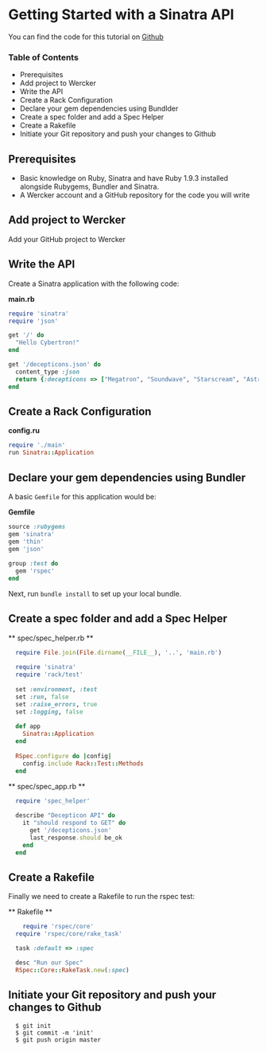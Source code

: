 # Getting Started with a Sinatra API

You can find the code for this tutorial on [Github](https://github.com/mies/wercker-ruby-api)

### Table of Contents
* Prerequisites
* Add project to Wercker
* Write the API
* Create a Rack Configuration
* Declare your gem dependencies using Bundlder
* Create a spec folder and add a Spec Helper
* Create a  Rakefile
* Initiate your Git repository and push your changes to Github

## Prerequisites
* Basic knowledge on Ruby, Sinatra and have Ruby 1.9.3 installed alongside Rubygems, Bundler and Sinatra.
* A Wercker account and a GitHub repository for the code you will write

## Add project to Wercker
Add your GitHub project to Wercker


## Write the API
Create a Sinatra application with the following code:

**main.rb**

``` ruby
require 'sinatra'
require 'json'

get '/' do
  "Hello Cybertron!"
end

get '/decepticons.json' do
  content_type :json
  return {:decepticons => ["Megatron", "Soundwave", "Starscream", "Astrotrain"]}
end
```

## Create a Rack Configuration

**config.ru**

``` ruby
require './main'
run Sinatra::Application
```

## Declare your gem dependencies using Bundler

A basic `Gemfile` for this application would be:

**Gemfile**
  
``` ruby
source :rubygems
gem 'sinatra'
gem 'thin'
gem 'json'
  
group :test do
  gem 'rspec'
end
```

Next, run `bundle install` to set up your local bundle.

## Create a spec folder and add a Spec Helper

** spec/spec_helper.rb **

``` ruby
  require File.join(File.dirname(__FILE__), '..', 'main.rb')
  
  require 'sinatra'
  require 'rack/test'
  
  set :environment, :test
  set :run, false
  set :raise_errors, true
  set :logging, false
  
  def app
    Sinatra::Application
  end
  
  RSpec.configure do |config|
    config.include Rack::Test::Methods
  end
```

** spec/spec_app.rb **

``` ruby
  require 'spec_helper'
  
  describe "Decepticon API" do
    it "should respond to GET" do
      get '/decepticons.json'
      last_response.should be_ok
    end
  end
```

## Create a Rakefile

Finally we need to create a Rakefile to run the rspec test:

** Rakefile **

``` ruby
    require 'rspec/core'
  require 'rspec/core/rake_task'

  task :default => :spec

  desc "Run our Spec"
  RSpec::Core::RakeTask.new(:spec)
```

## Initiate your Git repository and push your changes to Github

```
  $ git init
  $ git commit -m 'init'
  $ git push origin master
```